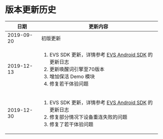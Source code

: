 # 版本更新历史

| 日期 | 更新内容 |
| --- | --- |
| 2019-09-20 | 初版更新 |
| 2019-12-13 | <ol><li>EVS SDK 更新，详情参考 [EVS Android SDK](https://github.com/iFLYOS-OPEN/SDK-EVS-Android) 的更新日志</li><li>更新唤醒词引擎至70版本</li><li>增加保活 Demo 模块</li><li>修复若干体验问题</li></ol> |
| 2019-12-30 | <ol><li>EVS SDK 更新，详情参考 [EVS Android SDK](https://github.com/iFLYOS-OPEN/SDK-EVS-Android) 的更新日志</li><li>修复部分情况下设备重连失败的问题</li><li>修复了若干体验问题</li></ol> |

